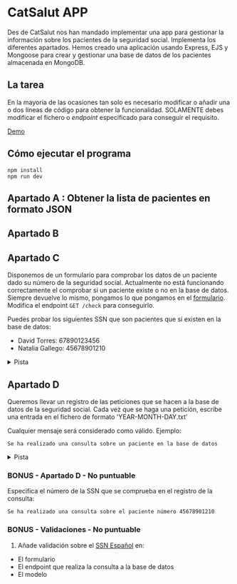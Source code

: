 # CatSalut APP

Des de CatSalut nos han mandado implementar una app para gestionar la información sobre los pacientes de la seguridad social. Implementa los diferentes apartados. Hemos creado una aplicación usando Express, EJS y Mongoose para crear y gestionar una base de datos de los pacientes almacenada en MongoDB.


## La tarea

En la mayoría de las ocasiones tan solo es necesario modificar o añadir una o dos líneas de código para obtener la funcionalidad. SOLAMENTE debes modificar el fichero o _endpoint_ especificado para conseguir el requisito.

[Demo](https://oscarm.tinytake.com/df/16ca641/thumbnail?type=attachments&version_no=0&file_version_no=0&thumbnail_size=preview)

## Cómo ejecutar el programa

`npm install`  
`npm run dev`

## Apartado A : Obtener la lista de pacientes en formato JSON

<!-- Modifica el _endpoint_ `GET /api/patients` (http://localhost:3000/api/patients) para obtener la lista de pacientes de la base de datos en formato JSON. -->

## Apartado B

<!-- Cuando accedemos a http://localhost:3000 no podemos ver el número de pacientes totales de la base de datos. Modifica el fichero *home.ejs* para arreglar este fallo. -->

## Apartado C

Disponemos de un formulario para comprobar los datos de un paciente dado su número de la seguridad social. Actualmente no está funcionando correctamente el comprobar si un paciente existe o no en la base de datos. Siempre devuelve lo mismo, pongamos lo que pongamos en el [formulario](http://localhost:3000/form).  Modifica el endpoint `GET /check` para conseguirlo. 

Puedes probar los siguientes SSN que son pacientes que sí existen en la base de datos:
- David Torres: 67890123456
- Natalia Gallego: 45678901210

<details>
  <summary>Pista</summary>
  <p>1. Necesitas obtener el número de la seguridad social de la query string.</p>
  <p>2. Hay que modificar la consulta Patient.findOne() para realizar la búsqueda del documento usando sú número de la seguridad social</p>
</details>

## Apartado D

Queremos llevar un registro de las peticiones que se hacen a la base de datos de la seguridad social. Cada vez que se haga una petición, escribe una entrada en el fichero de formato 'YEAR-MONTH-DAY.txt'

Cualquier mensaje será considerado como válido. Ejemplo:

`Se ha realizado una consulta sobre un paciente en la base de datos`

<details>
  <summary>Pista</summary>
  <p>Mira la carpeta utils 😉</p>
</details>

### BONUS - Apartado D - No puntuable

Especifica el número de la SSN que se comprueba en el registro de la consulta:

`Se ha realizado una consulta sobre el paciente número 45678901210`

### BONUS - Validaciones - No puntuable

1. Añade validación sobre el [SSN Español](https://docs.trellix.com/es-ES/bundle/data-loss-prevention-11.10.x-classification-definitions-reference-guide/page/GUID-AACF0E3A-3089-4578-83EB-3E6C3DB41684.html) en:
  - El formulario
  - El endpoint que realiza la consulta a la base de datos
  - El modelo 
